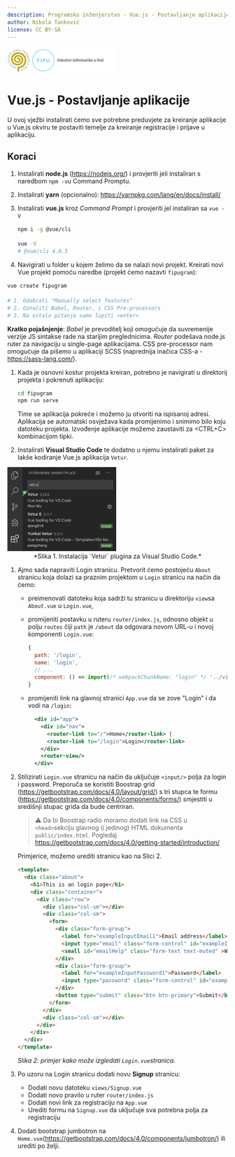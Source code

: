 ```yaml
---
description: Programsko inženjerstvo - Vue.js - Postavljanje aplikacije
author: Nikola Tanković
license: CC BY-SA
---
```


<img src="art/fipu.png" alt="fipu" style="zoom:24%;" />

# Vue.js - Postavljanje aplikacije

U ovoj vježbi instalirati ćemo sve potrebne preduvjete za kreiranje aplikacije u Vue.js okviru te postaviti temelje za kreiranje registracije i  prijave u aplikaciju.

## Koraci

1. Instalirati **node.js** (https://nodejs.org/) i provjeriti jeli instaliran s naredbom `npm -v`u Command Promptu.

1. Instalirati **yarn** (opcionalno): https://yarnpkg.com/lang/en/docs/install/

1. Instalirati **vue.js** kroz *Command Prompt* i provjeriti jel instaliran sa `vue -V`

   ```bash
   npm i -g @vue/cli
   
   vue -V
   # @vue/cli 4.0.5
   ```

1. Navigirati u folder u kojem želimo da se nalazi novi projekt. Kreirati novi Vue projekt pomoću naredbe (projekt ćemo nazavti `fipugram`):

  ```bash
  vue create fipugram
  
  # 1. Odabrati "Manually select features"
  # 2. Označiti Babel, Router, i CSS Pre-processors
  # 3. Na ostala pitanja samo lupiti <enter>
  ```

  **Kratko pojašnjenje**: *Babel* je prevoditelj koji omogućuje da suvremenije verzije JS sintakse rade na starijim preglednicima. *Router* podešava node.js ruter za navigaciju u single-page aplikacijama. CSS pre-processor nam omogućuje da pišemo u aplikaciji SCSS (naprednija inačica CSS-a - https://sass-lang.com/).

  

1. Kada je osnovni kostur projekta kreiran, potrebno je navigirati u direktorij projekta i pokrenuti aplikaciju:

   ```bash
   cd fipugram
   npm run serve
   ```

   Time se aplikacija pokreće i možemo ju otvoriti na ispisanoj adresi. Aplikacija se automatski osvježava kada promijenimo i snimimo bilo koju datoteku projekta. Izvođenje aplikacije možemo zaustaviti za <CTRL+C> kombinacijom tipki.

1. Instalirati **Visual Studio Code** te dodatno u njemu instalirati paket za lakše kodiranje Vue.js aplikacija `Vetur`.
  
<img src="art/image-20191115192105357.png" alt="image-20191115192105357" style="zoom:30%;" />
   
<center>*Slika 1. Instalacija `Vetur` plugina za Visual Studio Code.*</center>
   
1. Ajmo sada napraviti Login stranicu. Pretvorit ćemo postojeću `About` stranicu koja dolazi sa praznim projektom u `Login` stranicu na način da ćemo:

   * preimenovati datoteku koja sadrži tu stranicu u direktoriju `view`sa `About.vue` u `Login.vue`,

   * promijeniti postavku u ruteru `router/index.js`, odnosno objekt u polju `routes` čiji `path` je `/about` da odgovara novom URL-u i novoj komponenti `Login.vue`:

     ```javascript
     {
       path: '/login',
       name: 'login',
       // ...
       component: () => import(/* webpackChunkName: "login" */ '../views/Login.vue')
     }
     ```

   * promijeniti link na glavnoj stranici `App.vue` da se zove "Login" i da vodi na `/login`:

     ```xml
       <div id="app">
         <div id="nav">
           <router-link to="/">Home</router-link> |
           <router-link to="/login">Login</router-link>
         </div>
         <router-view/>
       </div>
     ```

   

1. Stilizirati `Login.vue` stranicu na način da uključuje `<input/>` polja za login i password.
   Preporuča se koristiti Boostrap grid (https://getbootstrap.com/docs/4.0/layout/grid/) s tri stupca te formu (https://getbootstrap.com/docs/4.0/components/forms/) smjestiti u središnji stupac grida da bude centriran.

   > :warning: Da bi Boostrap radio moramo dodati link na CSS u `<head>`sekciju glavnog (i jedinog) HTML dokumenta `public/index.html`. Pogledaj https://getbootstrap.com/docs/4.0/getting-started/introduction/

   Primjerice, možemo urediti stranicu kao na Slici 2. 

   ```html
   <template>
     <div class="about">
       <h1>This is an login page</h1>
       <div class="container">
         <div class="row">
           <div class="col-sm"></div>
           <div class="col-sm">
             <form>
               <div class="form-group">
                 <label for="exampleInputEmail1">Email address</label>
                 <input type="email" class="form-control" id="exampleInputEmail1" aria-describedby="emailHelp" placeholder="Enter email" />
                 <small id="emailHelp" class="form-text text-muted" >We'll never share your email with anyone else.</small>
               </div>
               <div class="form-group">
                 <label for="exampleInputPassword1">Password</label>
                 <input type="password" class="form-control" id="exampleInputPassword1" placeholder="Password" />
               </div>
               <button type="submit" class="btn btn-primary">Submit</button>
             </form>
           </div>
           <div class="col-sm"></div>
         </div>
       </div>
     </div>
   </template>
   ```

   *Slika 2: primjer kako može izgledati `Login.vue`stranica.*

   

1. Po uzoru na Login stranicu dodati novu **Signup** stranicu:

   * Dodati novu datoteku `views/Signup.vue`
   * Dodati novo pravilo u ruter `router/index.js`
   * Dodati novi link za registraciju na `App.vue`
   * Urediti formu na `Signup.vue` da uključuje sva potrebna polja za registraciju

1. Dodati bootstrap jumbotron na `Home.vue`(https://getbootstrap.com/docs/4.0/components/jumbotron/) ili urediti po želji.
